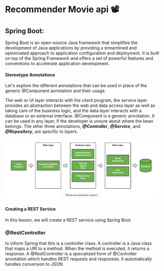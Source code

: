 # Recommender Movie api 📽

## Spring Boot:

Spring Boot is an open-source Java framework that simplifies the development of Java applications by providing a
streamlined and opinionated approach to application configuration and deployment. It is built on top of the Spring
Framework and offers a set of powerful features and conventions to accelerate application development.

#### **Stereotype Annotations**

Let's explore the different annotations that can be used in place of the generic @Component annotation and their usage.

The web or UI layer interacts with the client program, the service layer provides an abstraction between the web and
data access layer as well as taking care of the business logic, and the data layer interacts with a database or an
external interface. @Component is a generic annotation. It can be used in any layer, if the developer is unsure about
where the bean belongs. The other three annotations, **_@Controller_**, **_@Service_**, and **_@Repository_**, are specific to layers.

![alt-text](./imgs/steroetype.png "optional-title")

#### **Creating a REST Service**

In this lesson, we will create a REST service using Spring Boot

### @**RestController**

to inform Spring that this is a controller class. A controller is a Java class that maps a URI to a
method. When the method is executed, it returns a response. A @RestController is a specialized form of @Controller
annotation which handles REST requests and responses. It automatically handles conversion to JSON.
